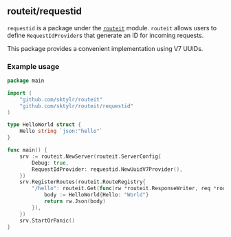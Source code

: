 ## routeit/requestid

`requestid` is a package under the [`routeit`](https://github.com/sktylr/routeit) module.
`routeit` allows users to define `RequestIdProvider`s that generate an ID for incoming requests.

This package provides a convenient implementation using V7 UUIDs.

### Example usage

```go
package main

import (
	"github.com/sktylr/routeit"
	"github.com/sktylr/routeit/requestid"
)

type HelloWorld struct {
	Hello string `json:"hello"`
}

func main() {
	srv := routeit.NewServer(routeit.ServerConfig{
		Debug: true,
		RequestIdProvider: requestid.NewUuidV7Provider(),
	})
	srv.RegisterRoutes(routeit.RouteRegistry{
		"/hello": routeit.Get(func(rw *routeit.ResponseWriter, req *routeit.Request) error {
			body := HelloWorld{Hello: "World"}
			return rw.Json(body)
		}),
	})
	srv.StartOrPanic()
}
```
